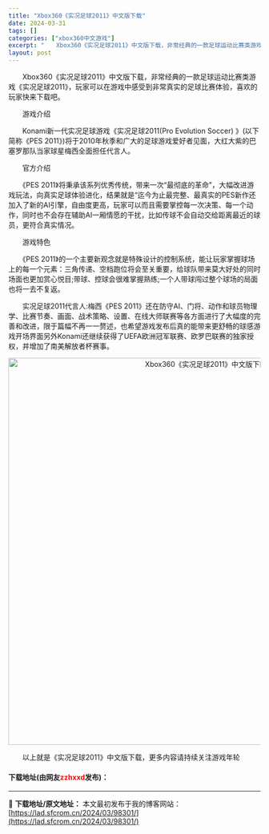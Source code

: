 ```yaml
---
title: "Xbox360《实况足球2011》中文版下载"
date: 2024-03-31
tags: []
categories: ["xbox360中文游戏"]
excerpt: "　　Xbox360《实况足球2011》中文版下载，非常经典的一款足球运动比赛类游戏《实况足球2011》，玩家可以在游戏中感受到非常真实的足球比赛体验，喜欢的玩家快来下载吧。 　　游戏介绍 　　Konami新一代实况足球游戏《实况足球2011(Pro Evolution Soccer) 》(以下简称《&hellip;"
layout: post
---
```


 <p>　　Xbox360《实况足球2011》中文版下载，非常经典的一款足球运动比赛类游戏《实况足球2011》，玩家可以在游戏中感受到非常真实的足球比赛体验，喜欢的玩家快来下载吧。</p> <p>　　游戏介绍</p> <p>　　Konami新一代实况足球游戏《实况足球2011(Pro Evolution Soccer) 》(以下简称《PES 2011》)将于2010年秋季和广大的足球游戏爱好者见面，大红大紫的巴塞罗那队当家球星梅西全面担任代言人。</p> <p>　　官方介绍</p> <p>　　《PES 2011》将秉承该系列优秀传统，带来一次&ldquo;最彻底的革命&rdquo;，大幅改进游戏玩法，向真实足球体验进化，结果就是&ldquo;迄今为止最完整、最真实的PES新作还加入了新的AI引擎，自由度更高，玩家可以而且需要掌控每一次决策、每一个动作，同时也不会存在辅助AI一厢情愿的干扰，比如传球不会自动交给距离最近的球员，更符合真实情况。</p> <p>　　游戏特色</p> <p>　　《PES 2011》的一个主要新观念就是特殊设计的控制系统，能让玩家掌握球场上的每一个元素：三角传递、空档跑位将会至关重要，给球队带来莫大好处的同时场面也更加赏心悦目;带球、控球会很难掌握熟练;一个人带球闯过整个球场的局面也将一去不复返。</p> <p>　　实况足球2011代言人:梅西《PES 2011》还在防守AI、门将、动作和球员物理学、比赛节奏、画面、战术策略、设置、在线大师联赛等各方面进行了大幅度的完善和改进，限于篇幅不再一一赘述，也希望游戏发布后真的能带来更舒畅的球感游戏开场界面另外Konami还继续获得了UEFA欧洲冠军联赛、欧罗巴联赛的独家授权，并增加了南美解放者杯赛事。</p> <p align="center"><img align="" border="0" src="https://lad.sfcrom.cn/wp-content/uploads/2024/03/20240330_66083e03533a6.jpg" width="773" alt="Xbox360《实况足球2011》中文版下载" /></p> <p>　　以上就是《实况足球2011》中文版下载，更多内容请持续关注游戏年轮</p> <p><h4>下载地址(由网友<font color="red">zzhxxd</font>发布)：</h4></p> 

---
📖 **下载地址/原文地址：** 本文最初发布于我的博客网站：[https://lad.sfcrom.cn/2024/03/98301/](https://lad.sfcrom.cn/2024/03/98301/)

